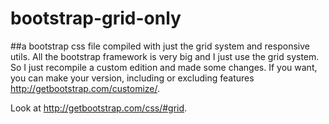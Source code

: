 # bootstrap-grid-only
##a bootstrap css file compiled with just the grid system and responsive utils.
All the bootstrap framework is very big and I just use the grid system. So I just recompile a custom edition and made some changes. If you want, you can make your version, including or excluding features http://getbootstrap.com/customize/. 

Look at http://getbootstrap.com/css/#grid.
